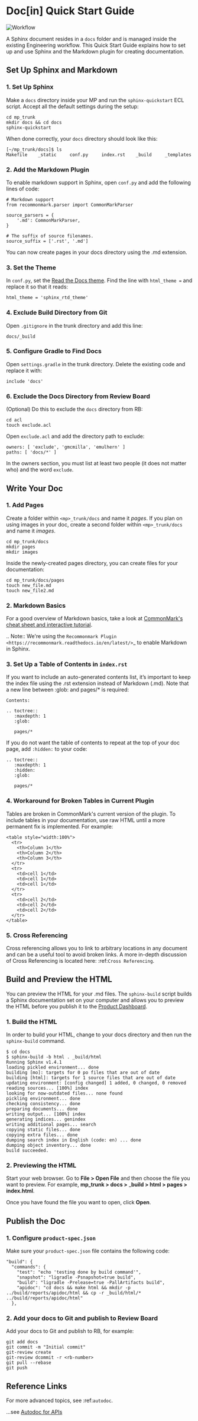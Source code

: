 # Doc[in] Quick Start Guide

![Workflow](file:///Users/emulhern/emulhern_trunk/docs/images/Sphinx_Workflow_white-01.png)

A Sphinx document resides in a `docs` folder and is managed inside the existing Engineering workflow. This Quick Start Guide explains how to set up and use Sphinx and the Markdown plugin for creating documentation.


## Set Up Sphinx and Markdown

### 1. Set Up Sphinx

Make a `docs` directory inside your MP and run the `sphinx-quickstart` ECL script. Accept all the default settings during the setup:

```    
cd mp_trunk
mkdir docs && cd docs
sphinx-quickstart
```

When done correctly, your `docs` directory should look like this:

```
[~/mp_trunk/docs]$ ls
Makefile	_static		conf.py		index.rst    _build		_templates
```	


### 2. Add the Markdown Plugin

To enable markdown support in Sphinx, open `conf.py` and add the following lines of code:

```
# Markdown support
from recommonmark.parser import CommonMarkParser

source_parsers = {
    '.md': CommonMarkParser,
}

# The suffix of source filenames.
source_suffix = ['.rst', '.md']
```
You can now create pages in your docs directory using the .md extension.


### 3. Set the Theme

In `conf.py`, set the [Read the Docs theme](https://github.com/rtfd/sphinx_rtd_theme). Find the line with `html_theme =` and replace it so that it reads:

```
html_theme = 'sphinx_rtd_theme'
```


### 4. Exclude Build Directory from Git

Open `.gitignore` in the trunk directory and add this line:

```
docs/_build
```


### 5. Configure Gradle to Find Docs

Open `settings.gradle` in the trunk directory. Delete the existing code and replace it with:

```
include 'docs'
```


### 6. Exclude the Docs Directory from Review Board

(Optional) Do this to exclude the `docs` directory from RB:

```
cd acl
touch exclude.acl
```

Open `exclude.acl` and add the directory path to exclude:

```
owners: [ 'exclude', 'gmcmilla', 'emulhern' ]
paths: [ 'docs/*' ]
```

In the owners section, you must list at least two people (it does not matter who) and the word `exclude`.


## Write Your Doc

### 1. Add Pages

Create a folder within `<mp>_trunk/docs` and name it *pages*. If you plan on using images in your doc, create a second folder within `<mp>_trunk/docs` and name it *images*.

```
cd mp_trunk/docs
mkdir pages
mkdir images
```

Inside the newly-created pages directory, you can create files for your documentation:

```
cd mp_trunk/docs/pages
touch new_file.md
touch new_file2.md
```


### 2. Markdown Basics

For a good overview of Markdown basics, take a look at [CommonMark's cheat sheet and interactive tutorial](http://commonmark.org/help/).

.. Note:: We're using the `Recommonmark Plugin <https://recommonmark.readthedocs.io/en/latest/>`_ to enable Markdown in Sphinx.

### 3. Set Up a Table of Contents in `index.rst`

If you want to include an auto-generated contents list, it’s important to keep the index file using the .rst extension instead of Markdown (.md). Note that a new line between :glob: and pages/* is required:

```
Contents:

.. toctree::
   :maxdepth: 1
   :glob:

   pages/*
```

If you do not want the table of contents to repeat at the top of your doc page, add `:hidden:` to your code:

```
.. toctree::
   :maxdepth: 1
   :hidden:
   :glob:

   pages/*
```


### 4. Workaround for Broken Tables in Current Plugin

Tables are broken in CommonMark's current version of the plugin. To include tables in your documentation, use raw HTML until a more permanent fix is implemented. For example:

```
<table style="width:100%">
  <tr>
    <th>Column 1</th>
    <th>Column 2</th>
    <th>Column 3</th>
  </tr>
  <tr>
    <td>cell 1</td>
    <td>cell 1</td>
    <td>cell 1</td>
  </tr>
  <tr>
    <td>cell 2</td>
    <td>cell 2</td>
    <td>cell 2</td>
  </tr>
</table>
```


### 5. Cross Referencing 

Cross referencing allows you to link to arbitrary locations in any document and can be a useful tool to avoid broken links. A more in-depth discussion of Cross Referencing is located here: :ref:`Cross Referencing`.


## Build and Preview the HTML

You can preview the HTML for your .md files. The `sphinx-build` script builds a Sphinx documentation set on your computer and allows you to preview the HTML before you publish it to the [Product Dashboard](https://tools.corp.linkedin.com/apps/tools/product-dashboard/admin/).


### 1. Build the HTML

In order to build your HTML, change to your docs directory and then run the `sphinx-build` command.

```
$ cd docs
$ sphinx-build -b html . _build/html
Running Sphinx v1.4.1
loading pickled environment... done
building [mo]: targets for 0 po files that are out of date
building [html]: targets for 1 source files that are out of date
updating environment: [config changed] 1 added, 0 changed, 0 removed
reading sources... [100%] index                                                                            
looking for now-outdated files... none found
pickling environment... done
checking consistency... done
preparing documents... done
writing output... [100%] index                                                                             
generating indices... genindex
writing additional pages... search
copying static files... done
copying extra files... done
dumping search index in English (code: en) ... done
dumping object inventory... done
build succeeded.
```


### 2. Previewing the HTML

Start your web browser. Go to **File > Open File** and then choose the file you want to preview. For example, **mp_trunk > docs >** _**build > html > pages > index.html**.

Once you have found the file you want to open, click **Open**.


## Publish the Doc

### 1. Configure `product-spec.json`

Make sure your `product-spec.json` file contains the following code:

```
"build": {
  "commands": {
    "test": "echo 'testing done by build command'",
    "snapshot": "ligradle -Psnapshot=true build",
    "build": "ligradle -Prelease=true -PallArtifacts build",
    "apidoc": "cd docs && make html && mkdir -p ../build/reports/apidoc/html && cp -r _build/html/* ../build/reports/apidoc/html"
  },
```


### 2. Add your docs to Git and publish to Review Board

Add your docs to Git and publish to RB, for example:

```
git add docs
git commit -m "Initial commit"
git-review create
git-review dcommit -r <rb-number>
git pull --rebase
git push
```


## Reference Links

For more advanced topics, see :ref:`autodoc`.

...see [Autodoc for APIs](https://tools.corp.linkedin.com/apps/tools/pd-data-service/api/report_data/docin/apidoc/report_file/html/docin-buildDocsHtml/pages/autodoc.html)

